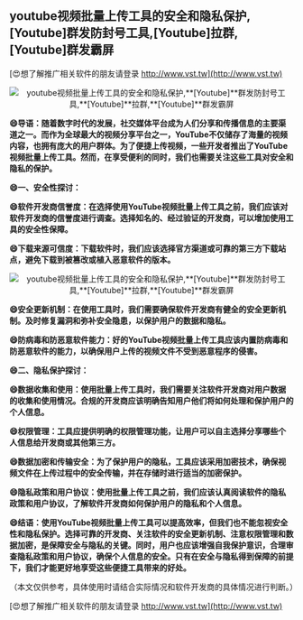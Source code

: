 ## **youtube视频批量上传工具的安全和隐私保护,**[Youtube]**群发防封号工具,**[Youtube]**拉群,**[Youtube]**群发霸屏**

[😍想了解推广相关软件的朋友请登录 http://www.vst.tw](http://www.vst.tw)

 <center><img src="https://vst.tw/MP4/tuiguang/png/7.png" alt="youtube视频批量上传工具的安全和隐私保护,**[Youtube]**群发防封号工具,**[Youtube]**拉群,**[Youtube]**群发霸屏"></center>

**😄导语：随着数字时代的发展，社交媒体平台成为人们分享和传播信息的主要渠道之一。而作为全球最大的视频分享平台之一，YouTube不仅储存了海量的视频内容，也拥有庞大的用户群体。为了便捷上传视频，一些开发者推出了YouTube视频批量上传工具。然而，在享受便利的同时，我们也需要关注这些工具对安全和隐私的保护。**

**😄一、安全性探讨：**

**😄软件开发商信誉度：在选择使用YouTube视频批量上传工具之前，我们应该对软件开发商的信誉度进行调查。选择知名的、经过验证的开发商，可以增加使用工具的安全性保障。**

**😄下载来源可信度：下载软件时，我们应该选择官方渠道或可靠的第三方下载站点，避免下载到被篡改或植入恶意软件的版本。**

 <center><img src="https://vst.tw/MP4/tuiguang/png/5.png" alt="youtube视频批量上传工具的安全和隐私保护,**[Youtube]**群发防封号工具,**[Youtube]**拉群,**[Youtube]**群发霸屏"></center>

**😄安全更新机制：在使用工具时，我们需要确保软件开发商有健全的安全更新机制。及时修复漏洞和弥补安全隐患，以保护用户的数据和隐私。**

**😄防病毒和防恶意软件能力：好的YouTube视频批量上传工具应该内置防病毒和防恶意软件的能力，以确保用户上传的视频文件不受到恶意程序的侵害。**

**😄二、隐私保护探讨：**

**😄数据收集和使用：使用批量上传工具时，我们需要关注软件开发商对用户数据的收集和使用情况。合规的开发商应该明确告知用户他们将如何处理和保护用户的个人信息。**

**😄权限管理：工具应提供明确的权限管理功能，让用户可以自主选择分享哪些个人信息给开发商或其他第三方。**

**😄数据加密和传输安全：为了保护用户的隐私，工具应该采用加密技术，确保视频文件在上传过程中的安全传输，并在存储时进行适当的加密保护。**

**😄隐私政策和用户协议：使用批量上传工具之前，我们应该认真阅读软件的隐私政策和用户协议，了解软件开发商如何保护用户的隐私和个人信息。**

**😄结语：使用YouTube视频批量上传工具可以提高效率，但我们也不能忽视安全性和隐私保护。选择可靠的开发商、关注软件的安全更新机制、注意权限管理和数据加密，是保障安全与隐私的关键。同时，用户也应该增强自我保护意识，合理审查隐私政策和用户协议，确保个人信息的安全。只有在安全与隐私得到保障的前提下，我们才能更好地享受这些便捷工具带来的好处。**

（本文仅供参考，具体使用时请结合实际情况和软件开发商的具体情况进行判断。）

[😍想了解推广相关软件的朋友请登录 http://www.vst.tw](http://www.vst.tw)



